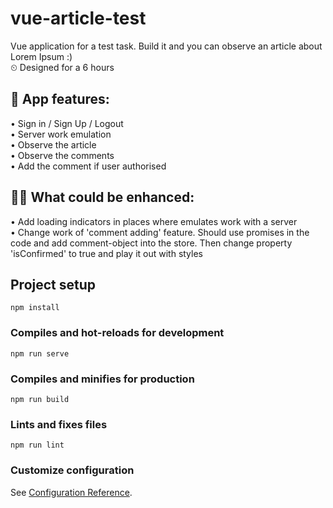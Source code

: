 # vue-article-test

Vue application for a test task. Build it and you can observe an article about Lorem Ipsum :)  
⏲ Designed for a 6 hours

## 🎪 App features:  
• Sign in / Sign Up / Logout  
• Server work emulation  
• Observe the article  
• Observe the comments  
• Add the comment if user authorised  

## 👨‍🔧 What could be enhanced:
• Add loading indicators in places where emulates work with a server  
• Change work of 'comment adding' feature. Should use promises in the code and add comment-object into the store.
Then change property 'isConfirmed' to true and play it out with styles  

## Project setup
```
npm install
```

### Compiles and hot-reloads for development
```
npm run serve
```

### Compiles and minifies for production
```
npm run build
```

### Lints and fixes files
```
npm run lint
```

### Customize configuration
See [Configuration Reference](https://cli.vuejs.org/config/).
